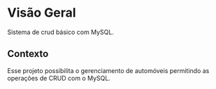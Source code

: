 # Visão Geral
Sistema de crud básico com MySQL.

## Contexto
Esse projeto possibilita o gerenciamento de automóveis permitindo as operações de CRUD com o MySQL.
